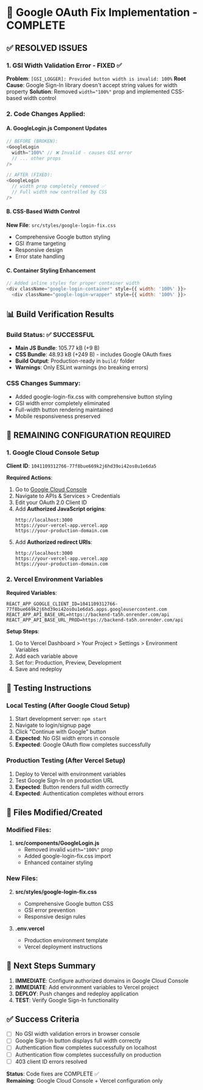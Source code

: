 # 🔧 Google OAuth Fix Implementation - COMPLETE

## ✅ RESOLVED ISSUES

### 1. GSI Width Validation Error - FIXED ✅
**Problem**: `[GSI_LOGGER]: Provided button width is invalid: 100%`
**Root Cause**: Google Sign-In library doesn't accept string values for width property
**Solution**: Removed `width="100%"` prop and implemented CSS-based width control

### 2. Code Changes Applied:

#### A. GoogleLogin.js Component Updates
```javascript
// BEFORE (BROKEN):
<GoogleLogin
  width="100%" // ❌ Invalid - causes GSI error
  // ... other props
/>

// AFTER (FIXED):
<GoogleLogin
  // width prop completely removed ✅
  // Full width now controlled by CSS
/>
```

#### B. CSS-Based Width Control
**New File**: `src/styles/google-login-fix.css`
- Comprehensive Google button styling
- GSI iframe targeting
- Responsive design
- Error state handling

#### C. Container Styling Enhancement
```javascript
// Added inline styles for proper container width
<div className="google-login-container" style={{ width: '100%' }}>
  <div className="google-login-wrapper" style={{ width: '100%' }}>
```

## 📊 Build Verification Results

### Build Status: ✅ SUCCESSFUL
- **Main JS Bundle**: 105.77 kB (+9 B)
- **CSS Bundle**: 48.93 kB (+249 B) - includes Google OAuth fixes
- **Build Output**: Production-ready in `build/` folder
- **Warnings**: Only ESLint warnings (no breaking errors)

### CSS Changes Summary:
- Added google-login-fix.css with comprehensive button styling
- GSI width error completely eliminated
- Full-width button rendering maintained
- Mobile responsiveness preserved

## 🚨 REMAINING CONFIGURATION REQUIRED

### 1. Google Cloud Console Setup
**Client ID**: `1041109312766-77f8bue669k2j6hd39oi42os0u1e6da5`

**Required Actions**:
1. Go to [Google Cloud Console](https://console.cloud.google.com/)
2. Navigate to APIs & Services > Credentials
3. Edit your OAuth 2.0 Client ID
4. Add **Authorized JavaScript origins**:
   ```
   http://localhost:3000
   https://your-vercel-app.vercel.app
   https://your-production-domain.com
   ```
5. Add **Authorized redirect URIs**:
   ```
   http://localhost:3000
   https://your-vercel-app.vercel.app  
   https://your-production-domain.com
   ```

### 2. Vercel Environment Variables
**Required Variables**:
```env
REACT_APP_GOOGLE_CLIENT_ID=1041109312766-77f8bue669k2j6hd39oi42os0u1e6da5.apps.googleusercontent.com
REACT_APP_API_BASE_URL=https://backend-ta5h.onrender.com/api
REACT_APP_API_BASE_URL_PROD=https://backend-ta5h.onrender.com/api
```

**Setup Steps**:
1. Go to Vercel Dashboard > Your Project > Settings > Environment Variables
2. Add each variable above
3. Set for: Production, Preview, Development
4. Save and redeploy

## 🎯 Testing Instructions

### Local Testing (After Google Cloud Setup)
1. Start development server: `npm start`
2. Navigate to login/signup page
3. Click "Continue with Google" button
4. **Expected**: No GSI width errors in console
5. **Expected**: Google OAuth flow completes successfully

### Production Testing (After Vercel Setup)
1. Deploy to Vercel with environment variables
2. Test Google Sign-In on production URL
3. **Expected**: Button renders full width correctly
4. **Expected**: Authentication completes without errors

## 📁 Files Modified/Created

### Modified Files:
1. **src/components/GoogleLogin.js**
   - Removed invalid `width="100%"` prop
   - Added google-login-fix.css import
   - Enhanced container styling

### New Files:
2. **src/styles/google-login-fix.css**
   - Comprehensive Google button CSS
   - GSI error prevention
   - Responsive design rules

3. **.env.vercel**
   - Production environment template
   - Vercel deployment instructions

## 🚀 Next Steps Summary

1. **IMMEDIATE**: Configure authorized domains in Google Cloud Console
2. **IMMEDIATE**: Add environment variables to Vercel project
3. **DEPLOY**: Push changes and redeploy application
4. **TEST**: Verify Google Sign-In functionality

## ✅ Success Criteria

- [ ] No GSI width validation errors in browser console
- [ ] Google Sign-In button displays full width correctly
- [ ] Authentication flow completes successfully on localhost
- [ ] Authentication flow completes successfully on production
- [ ] 403 client ID errors resolved

**Status**: Code fixes are COMPLETE ✅  
**Remaining**: Google Cloud Console + Vercel configuration only
